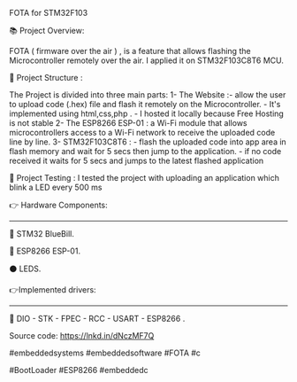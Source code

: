 FOTA for STM32F103




📚 Project Overview:

FOTA ( firmware over the air ) , is a feature that  allows flashing the Microcontroller remotely over the air. 
I applied it on STM32F103C8T6 MCU. 


📝 Project Structure :

The Project is divided into three main parts:
1- The Website :- allow the user to upload code (.hex) file and flash it remotely on the Microcontroller.
		- It's implemented using html,css,php .
		- I hosted it locally because Free Hosting is not stable
2- The ESP8266 ESP-01 : a Wi-Fi module that allows microcontrollers access to a Wi-Fi network to receive the uploaded code line by line.
3- STM32F103C8T6 : - flash the uploaded code into app area in flash memory and wait for 5 secs then jump to the application.
		   - if no code received it waits for 5 secs and jumps to the latest flashed application

📝 Project Testing :
I tested the project with uploading an application which blink a LED every 500 ms


👉 Hardware Components:

-------------------------------

🔴 STM32 BlueBill.

🔵 ESP8266 ESP-01.

⚫ LEDS.





👉Implemented drivers:

-------------------------------

🔴 DIO - STK - FPEC - RCC - USART - ESP8266 .



Source code: https://lnkd.in/dNczMF7Q



#embeddedsystems #embeddedsoftware #FOTA #c

#BootLoader #ESP8266 #embeddedc 
